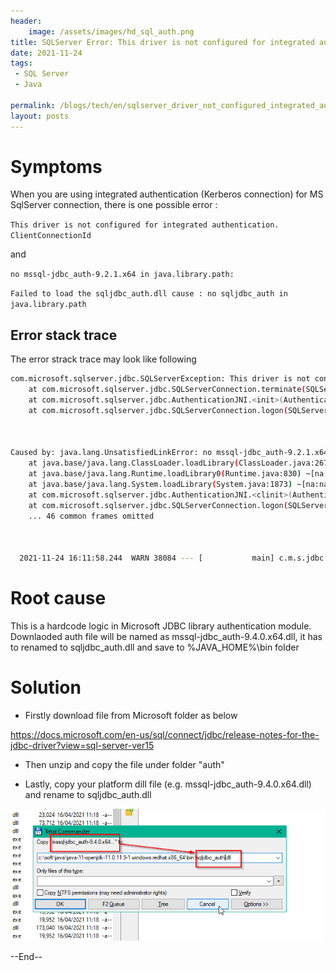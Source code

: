 ```yaml
---
header:
    image: /assets/images/hd_sql_auth.png
title: SQLServer Error: This driver is not configured for integrated authentication
date: 2021-11-24
tags:
 - SQL Server
 - Java
 
permalink: /blogs/tech/en/sqlserver_driver_not_configured_integrated_authenciation
layout: posts
---
```


# Symptoms
When you are using integrated authentication (Kerberos connection) for MS SqlServer connection, there is one possible error :

`This driver is not configured for integrated authentication. ClientConnectionId`

and 

`no mssql-jdbc_auth-9.2.1.x64 in java.library.path:`

 `Failed to load the sqljdbc_auth.dll cause : no sqljdbc_auth in java.library.path`

## Error stack trace
The error strack trace may look like following

```bash
com.microsoft.sqlserver.jdbc.SQLServerException: This driver is not configured for integrated authentication. ClientConnectionId:f965454c-897b-4707-a625-52506e450878
    at com.microsoft.sqlserver.jdbc.SQLServerConnection.terminate(SQLServerConnection.java:3206) ~[mssql-jdbc-9.2.1.jre8.jar:na]
    at com.microsoft.sqlserver.jdbc.AuthenticationJNI.<init>(AuthenticationJNI.java:72) ~[mssql-jdbc-9.2.1.jre8.jar:na]
    at com.microsoft.sqlserver.jdbc.SQLServerConnection.logon(SQLServerConnection.java:4015) ~[mssql-jdbc-9.2.1.jre8.jar:na]



Caused by: java.lang.UnsatisfiedLinkError: no mssql-jdbc_auth-9.2.1.x64 in java.library.path: [C:\soft\java-11-openjdk-11.0.11.9-1.windows.redhat.x86_64\bin, C:\WINDOWS\Sun\Java\bin, C:\WINDOWS\system32, C:\WINDOWS, C:\Python39\Scripts\, C:\Python39\, C:\Program Files (x86)\RSA SecurID Token Common, C:\WINDOWS\system32, C:\WINDOWS, C:\WINDOWS\System32\Wbem, C:\WINDOWS\System32\WindowsPowerShell\v1.0\, C:\WINDOWS\System32\OpenSSH\, C:\Program Files\Git\cmd, c:\dev\scripts\, c:\dev\apache-maven-3.8.1\\bin, C:\Minikube, C:\Soft\nodejs\, C:\ProgramData\chocolatey\bin, C:\Program Files (x86)\Microsoft SQL Server\150\DTS\Binn\, C:\Program Files\Azure Data Studio\bin, C:\Program Files\Docker\Docker\resources\bin, C:\ProgramData\DockerDesktop\version-bin, C:\Program Files\dotnet\, C:\ProgramData\Riverbed\ProcessInjection\rpictrlBin, C:\soft\java\java-11-openjdk-11.0.11.9-1.windows.redhat.x86_64\bin, C:\Program Files (x86)\sbt\bin, C:\Program Files (x86)\scala\bin, C:\Program Files\PowerShell\7\, C:\WINDOWS\system32, C:\WINDOWS, C:\WINDOWS\System32\Wbem, C:\WINDOWS\System32\WindowsPowerShell\v1.0\, C:\WINDOWS\System32\OpenSSH\, C:\Users\XXX\AppData\Local\Microsoft\WindowsApps, C:\soft\JetBrains\IntelliJ IDEA 2021.1.3\bin, ., c:\ProgramData\chocolatey\lib\gradle\tools\gradle-7.2\\bin, C:\soft\Microsoft VS Code\bin, C:\Users\XXX\AppData\Roaming\npm, C:\Program Files\Azure Data Studio\bin, C:\soft\java-11-openjdk-11.0.11.9-1.windows.redhat.x86_64\bin, ., C:\soft\JetBrains\IntelliJ IDEA Educational Edition 2021.2.3\bin, ., C:\soft\JetBrains\IntelliJ IDEA Community Edition 2021.2.3\bin, ., .]
    at java.base/java.lang.ClassLoader.loadLibrary(ClassLoader.java:2670) ~[na:na]
    at java.base/java.lang.Runtime.loadLibrary0(Runtime.java:830) ~[na:na]
    at java.base/java.lang.System.loadLibrary(System.java:1873) ~[na:na]
    at com.microsoft.sqlserver.jdbc.AuthenticationJNI.<clinit>(AuthenticationJNI.java:51) ~[mssql-jdbc-9.2.1.jre8.jar:na]
    at com.microsoft.sqlserver.jdbc.SQLServerConnection.logon(SQLServerConnection.java:4014) ~[mssql-jdbc-9.2.1.jre8.jar:na]
    ... 46 common frames omitted



  2021-11-24 16:11:58.244  WARN 38084 --- [           main] c.m.s.jdbc.internals.AuthenticationJNI   : Failed to load the sqljdbc_auth.dll cause : no sqljdbc_auth in java.library.path: [C:\soft\java-11-openjdk-11.0.11.9-1.windows.redhat.x86_64\bin, C:\WINDOWS\Sun\Java\bin, C:\WINDOWS\system32, C:\WINDOWS, C:\Python39\Scripts\, C:\Python39\, C:\Program Files (x86)\RSA SecurID Token Common, C:\WINDOWS\system32, C:\WINDOWS, C:\WINDOWS\System32\Wbem, C:\WINDOWS\System32\WindowsPowerShell\v1.0\, C:\WINDOWS\System32\OpenSSH\, C:\Program Files\Git\cmd, c:\dev\scripts\, c:\dev\apache-maven-3.8.1\\bin, C:\Minikube, C:\Soft\nodejs\, C:\ProgramData\chocolatey\bin, C:\Program Files (x86)\Microsoft SQL Server\150\DTS\Binn\, C:\Program Files\Azure Data Studio\bin, C:\Program Files\Docker\Docker\resources\bin, C:\ProgramData\DockerDesktop\version-bin, C:\Program Files\dotnet\, C:\ProgramData\Riverbed\ProcessInjection\rpictrlBin, C:\soft\java\java-11-openjdk-11.0.11.9-1.windows.redhat.x86_64\bin, C:\Program Files (x86)\sbt\bin, C:\Program Files (x86)\scala\bin, C:\Program Files\PowerShell\7\, C:\WINDOWS\system32, C:\WINDOWS, C:\WINDOWS\System32\Wbem, C:\WINDOWS\System32\WindowsPowerShell\v1.0\, C:\WINDOWS\System32\OpenSSH\, C:\Users\XXX\AppData\Local\Microsoft\WindowsApps, C:\soft\JetBrains\IntelliJ IDEA 2021.1.3\bin, ., c:\ProgramData\chocolatey\lib\gradle\tools\gradle-7.2\\bin, C:\soft\Microsoft VS Code\bin, C:\Users\XXX\AppData\Roaming\npm, C:\Program Files\Azure Data Studio\bin, C:\soft\java-11-openjdk-11.0.11.9-1.windows.redhat.x86_64\bin, ., C:\soft\JetBrains\IntelliJ IDEA Educational Edition 2021.2.3\bin, ., C:\soft\JetBrains\IntelliJ IDEA Community Edition 2021.2.3\bin, ., .]

```

# Root cause
This is a  hardcode logic in Microsoft JDBC library authentication module.  Downlaoded auth file will be named as mssql-jdbc_auth-9.4.0.x64.dll, it has to renamed to sqljdbc_auth.dll and save to %JAVA_HOME%\bin folder

# Solution
 - Firstly download file from Microsoft folder as below

https://docs.microsoft.com/en-us/sql/connect/jdbc/release-notes-for-the-jdbc-driver?view=sql-server-ver15

 - Then unzip and copy the file under folder "auth"

 - Lastly, copy your platform dill file (e.g. mssql-jdbc_auth-9.4.0.x64.dll) and rename to sqljdbc_auth.dll


![](/assets/images/sql_server_auth.png)


--End--
